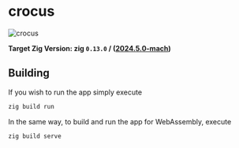 # crocus
![crocus]([https://upload.wikimedia.org/wikipedia/commons/3/30/Crocus_sativus1.jpg])

**Target Zig Version: zig `0.13.0` / ([2024.5.0-mach](https://machengine.org/about/nominated-zig/))**

## Building
If you wish to run the app simply execute
```sh
zig build run
```

In the same way, to build and run the app for WebAssembly, execute
```sh
zig build serve
```
